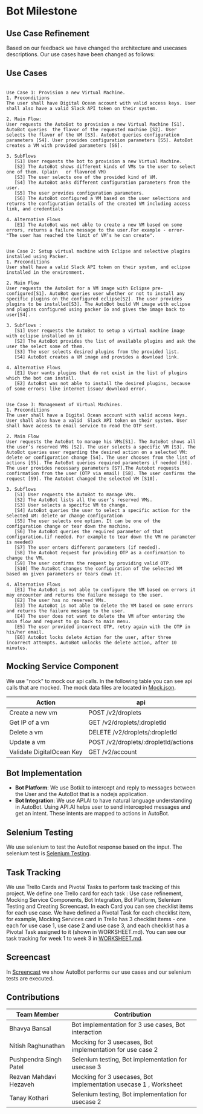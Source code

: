 # Bot Milestone

## Use Case Refinement
Based on our feedback we have changed the architecture and usecases descriptions. Our use cases have been changed as follows:

Use Cases
---
```

Use Case 1: Provision a new Virtual Machine.
1. Preconditions
The user shall have Digital Ocean account with valid access keys. User shall also have a valid Slack API token on their system.

2. Main Flow:
User requests the AutoBot to provision a new Virtual Machine [S1]. AutoBot queries  the flavor of the requested machine [S2]. User selects the flavor of the VM [S3]. AutoBot queries configuration parameters [S4]. User provides configuration parameters [S5]. AutoBot creates a VM with provided parameters [S6]. 

3. SubFlows
   [S1] User requests the bot to provision a new Virtual Machine.
   [S2] The AutoBot shows different kinds of VMs to the user to select one of them. (plain   or flavored VM)
   [S3] The user selects one of the provided kind of VM.
   [S4] The AutoBot asks different configuration parameters from the user.
   [S5] The user provides configuration parameters.
   [S6] The AutoBot configured a VM based on the user selections and returns the configuration details of the created VM including access link, and credentials

4. Alternative Flows
   [E1] The AutoBot was not able to create a new VM based on some errors, returns a failure message to the user.For example - error- "The user has reached the limit of VM’s he can create".

````
````
  
Use Case 2: Setup virtual machine with Eclipse and selective plugins installed using Packer.
1. Preconditions
User shall have a valid Slack API token on their system, and eclipse installed in the environment.

2. Main Flow
User requests the AutoBot for a VM image with Eclipse pre-configured[S1]. AutoBot queries user whether or not to install any specific plugins on the configured eclipse[S2]. The user provides plugins to be installed[S3]. The AutoBot build VM image with eclipse and plugins configured using packer Io and gives the image back to user[S4].

3. Subflows : 
   [S1] User requests the AutoBot to setup a virtual machine image with eclipse installed on it
   [S2] The AutoBot provides the list of available plugins and ask the user the select some of them. 
   [S3] The user selects desired plugins from the provided list.
   [S4] AutoBot creates a VM image and provides a download link.

4. Alternative Flows
   [E1] User wants plugins that do not exist in the list of plugins which the bot can install.
   [E2] AutoBot was not able to install the desired plugins, because of some errors: like internet issue/ download error.

````
````

Use Case 3: Management of Virtual Machines. 
1. Preconditions
The user shall have a Digital Ocean account with valid access keys. User shall also have a valid  Slack API token on their system. User shall have access to email service to read the OTP sent.

2. Main Flow
User requests the AutoBot to manage his VMs[S1]. The AutoBot shows all the user’s reserved VMs [S2]. The user selects a specific VM [S3]. The AutoBot queries user regarding the desired action on a selected VM: delete or configuration change [S4]. The user chooses from the list of actions [S5]. The AutoBot queries required parameters if needed [S6]. The user provides necessary parameters [S7].The Autobot requests confirmation from the user (OTP via email) [S8]. The user confirms the request [S9]. The Autobot changed the selected VM [S10].

3. Subflows
   [S1] User requests the AutoBot to manage VMs.
   [S2] The AutoBot lists all the user’s reserved VMs.
   [S3] User selects a specific VM to change.
   [S4] AutoBot queries the user to select a specific action for the selected VM: delete or change configuration
   [S5] The user selects one option. It can be one of the configuration change or tear down the machine. 
   [S6] The AutoBot queries the required parameter of that configuration.(if needed. For example to tear down the VM no parameter is needed)
   [S7] The user enters different parameters (if needed).
   [S8] The Autobot request for providing OTP as a confirmation to change the VM. 
   [S9] The user confirms the request by providing valid OTP.
   [S10] The AutoBot changes the configuration of the selected VM based on given parameters or tears down it.

4. Alternative Flows
   [E1] The AutoBot is not able to configure the VM based on errors it may encounter and returns the failure message to the user.
   [E2] The user has no reserved VMs.
   [E3] The AutoBot is not able to delete the VM based on some errors and returns the failure message to the user.
   [E4] The user does not want to delete the VM after entering the main flow and request to go back to main menu.
   [E5] The user provided incorrect OTP, retry again with the OTP in his/her email.
   [E6] AutoBot locks delete Action for the user, after three incorrect attempts. AutoBot unlocks the delete action, after 10 minutes. 

````
## Mocking Service Component

We use "nock" to mock our api calls. In the following table you can see api calls that are mocked. The mock data files are located in [Mock.json](https://github.ncsu.edu/bbansal/AutoBots/tree/master/serviceManager/DigitalOcean/mockData).

| Action   | api  
| ------------- | ------------ 
| Create a new vm     | POST /v2/droplets         
| Get IP of a vm      | GET /v2/droplets/:dropletId
| Delete a vm         | DELETE /v2/droplets/:dropletId
| Update a vm         | POST /v2/droplets/:dropletId/actions
| Validate DigitalOcean Key | GET /v2/account

## Bot Implementation

* **Bot Platform**: We use Botkit to intercept and reply to messages between the User and the AutoBot that is a nodejs application. 
* **Bot Integration**: We use API.AI to have natural language understanding in AutoBot. Using API.AI helps user to send intercepted messages and get an intent. These intents are mapped to actions in AutoBot. 

## Selenium Testing

We use selenium to test  the AutoBot response based on the input. The selenium test is [Selenium Testing](https://github.ncsu.edu/bbansal/AutoBots/tree/master/Selenium). 

## Task Tracking

We use Trello Cards and Pivotal Tasks to perform task tracking of this project. We define one Trello card for each task : Use case refinement, Mocking Service Components, Bot Integration, Bot Platform, Selenium Testing and Creating Screencast. In each Card you can see checklist items for each use case. We have defined a Pivotal Task for each checklist item, for example, Mocking Services card in Trello has 3 checklist items - one each for use case 1, use case 2 and use case 3, and each checklist has a Pivotal Task assigned to it (shown in WORKSHEET.md). You can see our task tracking for week 1 to week 3 in [WORKSHEET.md](https://github.ncsu.edu/bbansal/AutoBots/blob/master/Docs/WORKSHEET.md).

## Screencast

In [Screencast](https://youtu.be/E4jFcvInCHA) we show AutoBot performs our use cases and our selenium tests are executed.

## Contributions

| Team Member   | Contribution   
| ------------- | ------------ 
| Bhavya Bansal      |  Bot implementation for 3 use cases, Bot interaction        
| Nitish Raghunathan     |    Mocking for 3 usecases, Bot implementation for use case 2
| Pushpendra Singh Patel |    Selenium testing, Bot implementation for usecase 3
| Rezvan Mahdavi Hezaveh  |   Mocking for 3 usecases, Bot implementation usecase 1 , Worksheet
| Tanay Kothari | Selenium testing, Bot implementation for usecase 2
